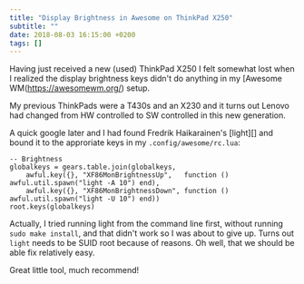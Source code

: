 ```yaml
---
title: "Display Brightness in Awesome on ThinkPad X250"
subtitle: ""
date: 2018-08-03 16:15:00 +0200
tags: []
---
```


Having just received a new (used) ThinkPad X250 I felt somewhat lost
when I realized the display brightness keys didn't do anything in my 
[Awesome WM(https://awesomewm.org/) setup.

<!--more-->

My previous ThinkPads were a T430s and an X230 and it turns out Lenovo
had changed from HW controlled to SW controlled in this new generation.

A quick google later and I had found Fredrik Haikarainen's [light][]
and bound it to the approriate keys in my `.config/awesome/rc.lua`:

    -- Brightness
    globalkeys = gears.table.join(globalkeys,
    	awful.key({}, "XF86MonBrightnessUp",   function () awful.util.spawn("light -A 10") end),
    	awful.key({}, "XF86MonBrightnessDown", function () awful.util.spawn("light -U 10") end))
    root.keys(globalkeys)

Actually, I tried running light from the command line first, without
running `sudo make install`, and that didn't work so I was about to give
up.  Turns out `light` needs to be SUID root because of reasons.  Oh well,
that we should be able fix relatively easy.

Great little tool, much recommend!

